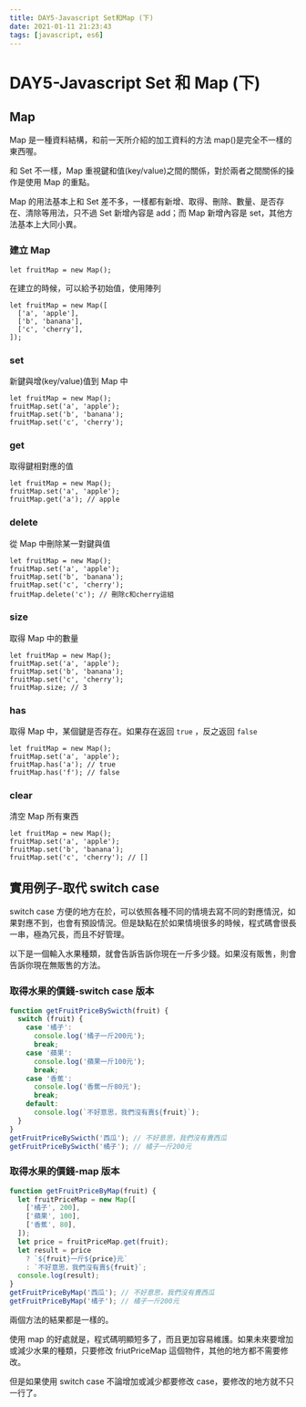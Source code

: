 ```yaml
---
title: DAY5-Javascript Set和Map (下)
date: 2021-01-11 21:23:43
tags: [javascript, es6]
---
```


# DAY5-Javascript Set 和 Map (下)

## Map

Map 是一種資料結構，和前一天所介紹的加工資料的方法 map()是完全不一樣的東西喔。

和 Set 不一樣，Map 重視鍵和值(key/value)之間的關係，對於兩者之間關係的操作是使用 Map 的重點。

Map 的用法基本上和 Set 差不多，一樣都有新增、取得、刪除、數量、是否存在、清除等用法，只不過 Set 新增內容是 add；而 Map 新增內容是 set，其他方法基本上大同小異。

### 建立 Map

```tsx
let fruitMap = new Map();
```

在建立的時候，可以給予初始值，使用陣列

```tsx
let fruitMap = new Map([
  ['a', 'apple'],
  ['b', 'banana'],
  ['c', 'cherry'],
]);
```

### set

新鍵與增(key/value)值到 Map 中

```tsx
let fruitMap = new Map();
fruitMap.set('a', 'apple');
fruitMap.set('b', 'banana');
fruitMap.set('c', 'cherry');
```

### get

取得鍵相對應的值

```tsx
let fruitMap = new Map();
fruitMap.set('a', 'apple');
fruitMap.get('a'); // apple
```

### delete

從 Map 中刪除某一對鍵與值

```tsx
let fruitMap = new Map();
fruitMap.set('a', 'apple');
fruitMap.set('b', 'banana');
fruitMap.set('c', 'cherry');
fruitMap.delete('c'); // 刪除c和cherry這組
```

### size

取得 Map 中的數量

```tsx
let fruitMap = new Map();
fruitMap.set('a', 'apple');
fruitMap.set('b', 'banana');
fruitMap.set('c', 'cherry');
fruitMap.size; // 3
```

### has

取得 Map 中，某個鍵是否存在。如果存在返回 `true` ，反之返回 `false`

```tsx
let fruitMap = new Map();
fruitMap.set('a', 'apple');
fruitMap.has('a'); // true
fruitMap.has('f'); // false
```

### clear

清空 Map 所有東西

```tsx
let fruitMap = new Map();
fruitMap.set('a', 'apple');
fruitMap.set('b', 'banana');
fruitMap.set('c', 'cherry'); // []
```

## 實用例子-取代 switch case

switch case 方便的地方在於，可以依照各種不同的情境去寫不同的對應情況，如果對應不到，也會有預設情況。但是缺點在於如果情境很多的時候，程式碼會很長一串，極為冗長，而且不好管理。

以下是一個輸入水果種類，就會告訴告訴你現在一斤多少錢。如果沒有販售，則會告訴你現在無販售的方法。

### 取得水果的價錢-switch case 版本

```jsx
function getFruitPriceBySwicth(fruit) {
  switch (fruit) {
    case '橘子':
      console.log('橘子一斤200元');
      break;
    case '蘋果':
      console.log('蘋果一斤100元');
      break;
    case '香蕉':
      console.log('香蕉一斤80元');
      break;
    default:
      console.log(`不好意思，我們沒有賣${fruit}`);
  }
}
getFruitPriceBySwicth('西瓜'); // 不好意思，我們沒有賣西瓜
getFruitPriceBySwicth('橘子'); // 橘子一斤200元
```

### 取得水果的價錢-map 版本

```jsx
function getFruitPriceByMap(fruit) {
  let fruitPriceMap = new Map([
    ['橘子', 200],
    ['蘋果', 100],
    ['香蕉', 80],
  ]);
  let price = fruitPriceMap.get(fruit);
  let result = price
    ? `${fruit}一斤${price}元`
    : `不好意思，我們沒有賣${fruit}`;
  console.log(result);
}
getFruitPriceByMap('西瓜'); // 不好意思，我們沒有賣西瓜
getFruitPriceByMap('橘子'); // 橘子一斤200元
```

兩個方法的結果都是一樣的。

使用 map 的好處就是，程式碼明顯短多了，而且更加容易維護。如果未來要增加或減少水果的種類，只要修改 friutPriceMap 這個物件，其他的地方都不需要修改。

但是如果使用 switch case 不論增加或減少都要修改 case，要修改的地方就不只一行了。
